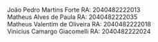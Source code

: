 João Pedro Martins Forte     RA: 2040482222013  
Matheus Alves de Paula       RA: 2040482222035   
Matheus Valentim de Oliveira RA: 2040482222018   
Vinicius Camargo Giacomelli  RA: 2040482222024